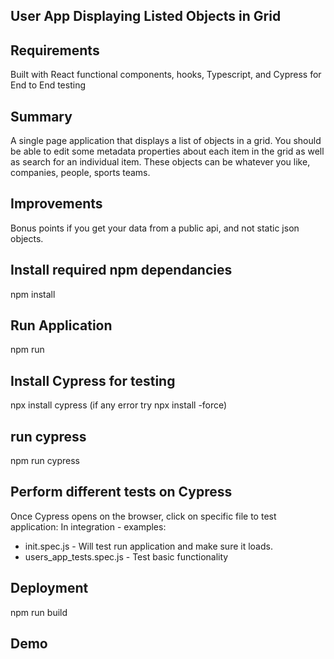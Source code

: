 ## User App Displaying Listed Objects in Grid

## Requirements

Built with React functional components, hooks, Typescript, and Cypress for End to End testing

## Summary

A single page application that displays a list of objects in a grid. You should be able to edit some metadata properties about each item in the grid as well as search for an individual item. These objects can be whatever you like, companies, people, sports teams.

## Improvements

Bonus points if you get your data from a public api, and not static json objects.

## Install required npm dependancies

npm install

## Run Application

npm run

## Install Cypress for testing

npx install cypress (if any error try npx install -force)

## run cypress

npm run cypress

## Perform different tests on Cypress

Once Cypress opens on the browser, click on specific file to test application:
In integration - examples:

- init.spec.js - Will test run application and make sure it loads.
- users_app_tests.spec.js - Test basic functionality

## Deployment
npm run build

## Demo
